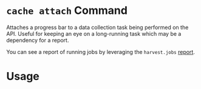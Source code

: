 # `cache attach` Command
Attaches a progress bar to a data collection task being performed on the API. Useful for keeping an eye on a long-running task which may be a dependency for a report.

You can see a report of running jobs by leveraging the `harvest.jobs` [report](report.md).

# Usage
```

```